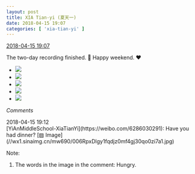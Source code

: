 ```yaml
---
layout: post
title: XIA Tian-yi (夏天一)
date: 2018-04-15 19:07
categories: [ 'xia-tian-yi' ]
---
```


<div class="weibo-info">
  <a href="https://weibo.com/6286030291/GcedUheKS">2018-04-15 19:07</a>
</div>

The two-day recording finished. :clap: Happy weekend. :heart:️

<!-- more -->

<ul class="weibo-pic-list-2">
  <li class="weibo-pic">
    <a href="https://wx1.sinaimg.cn/mw690/006RpxDlgy1fqdjloo9fzj31sg2dskjq.jpg"><img src="https://wx1.sinaimg.cn/thumb150/006RpxDlgy1fqdjloo9fzj31sg2dskjq.jpg"/></a>
  </li>
  <li class="weibo-pic">
    <a href="https://wx4.sinaimg.cn/mw690/006RpxDlgy1fqdjmgvdglj31sg2ds1l3.jpg"><img src="https://wx4.sinaimg.cn/thumb150/006RpxDlgy1fqdjmgvdglj31sg2ds1l3.jpg"/></a>
  </li>
  <li class="weibo-pic">
    <a href="https://wx4.sinaimg.cn/mw690/006RpxDlgy1fqdjn3tt0xj31sg2ds1l3.jpg"><img src="https://wx4.sinaimg.cn/thumb150/006RpxDlgy1fqdjn3tt0xj31sg2ds1l3.jpg"/></a>
  </li>
  <li class="weibo-pic">
    <a href="https://wx1.sinaimg.cn/mw690/006RpxDlgy1fqdjonrwzvj31sg2dse86.jpg"><img src="https://wx1.sinaimg.cn/thumb150/006RpxDlgy1fqdjonrwzvj31sg2dse86.jpg"/></a>
  </li>
  <li class="weibo-pic">
    <a href="https://wx2.sinaimg.cn/mw690/006RpxDlgy1fqdju44coqj31sg2dskjq.jpg"><img src="https://wx2.sinaimg.cn/thumb150/006RpxDlgy1fqdju44coqj31sg2dskjq.jpg"/></a>
  </li>
</ul>

*Comments*

<div class="weibo-info">2018-04-15 19:12</div>
[YiAnMiddleSchool-XiaTianYi](https://weibo.com/6286030291): Have you had dinner? [▨ Image](//wx1.sinaimg.cn/mw690/006RpxDlgy1fqdjz0mf4gj30qo0zi7a1.jpg)

Note:
1. The words in the image in the comment: Hungry.
